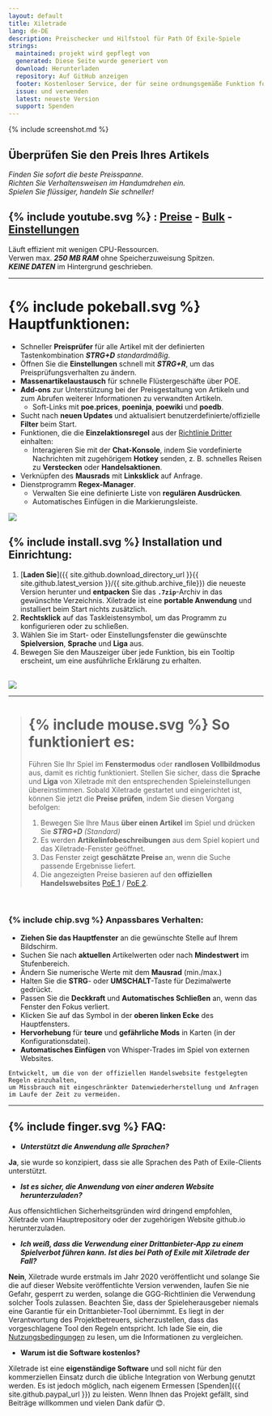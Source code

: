 ```yaml
---
layout: default
title: Xiletrade
lang: de-DE
description: Preischecker und Hilfstool für Path Of Exile-Spiele
strings:
  maintained: projekt wird gepflegt von
  generated: Diese Seite wurde generiert von
  download: Herunterladen
  repository: Auf GitHub anzeigen
  footer: Kostenloser Service, der für seine ordnungsgemäße Funktion fortlaufende Wartung erfordert.
  issue: und verwenden
  latest: neueste Version
  support: Spenden
---
```

{% include screenshot.md %}
## Überprüfen Sie den Preis Ihres Artikels

*Finden Sie sofort die beste Preisspanne.*  
*Richten Sie Verhaltensweisen im Handumdrehen ein.*  
*Spielen Sie flüssiger, handeln Sie schneller!*  

## {% include youtube.svg %} : [Preise](https://youtu.be/4mP3uOsr8oc) - [Bulk](https://youtu.be/6yuLZXTho-A) - [Einstellungen](https://youtu.be/libdIjrNM-8)<br>

Läuft effizient mit wenigen CPU-Ressourcen.  
Verwen max. ***250 MB RAM*** ohne Speicherzuweisung Spitzen.  
***KEINE DATEN*** im Hintergrund geschrieben.  

* * *

# {% include pokeball.svg %} Hauptfunktionen:

- Schneller **Preisprüfer** für alle Artikel mit der definierten Tastenkombination ***STRG+D*** *standardmäßig*.
- Öffnen Sie die **Einstellungen** schnell mit ***STRG+R***, um das Preisprüfungsverhalten zu ändern.
- **Massenartikelaustausch** für schnelle Flüstergeschäfte über POE.
- **Add-ons** zur Unterstützung bei der Preisgestaltung von Artikeln und zum Abrufen weiterer Informationen zu verwandten Artikeln.
	- Soft-Links mit **poe.prices**, **poeninja**, **poewiki** und **poedb**.
- Sucht nach **neuen Updates** und aktualisiert benutzerdefinierte/offizielle **Filter** beim Start.
- Funktionen, die die **Einzelaktionsregel** aus der [Richtlinie Dritter](https://www.pathofexile.com/developer/docs#policy) einhalten:
	- Interagieren Sie mit der **Chat-Konsole**, indem Sie vordefinierte Nachrichten mit zugehörigem **Hotkey** senden, z. B. schnelles Reisen zu **Verstecken** oder **Handelsaktionen**.
- Verknüpfen des **Mausrads** mit **Linksklick** auf Anfrage.
- Dienstprogramm **Regex-Manager**.
	- Verwalten Sie eine definierte Liste von **regulären Ausdrücken**.
	- Automatisches Einfügen in die Markierungsleiste.  

<img align="center" src="https://github.com/user-attachments/assets/1a3229fe-9f61-4c18-b4de-98e2ee026ace">
<br>

## {% include install.svg %} Installation und Einrichtung:

1. [**Laden Sie**]({{ site.github.download_directory_url }}{{ site.github.latest_version }}/{{ site.github.archive_file}}) die neueste Version herunter und **entpacken** Sie das **`.7zip`**-Archiv in das gewünschte Verzeichnis.
Xiletrade ist eine **portable Anwendung** und installiert beim Start nichts zusätzlich.
2. **Rechtsklick** auf das Taskleistensymbol, um das Programm zu konfigurieren oder zu schließen.
3. Wählen Sie im Start- oder Einstellungsfenster die gewünschte **Spielversion**, **Sprache** und **Liga** aus.
4. Bewegen Sie den Mauszeiger über jede Funktion, bis ein Tooltip erscheint, um eine ausführliche Erklärung zu erhalten.  
<br>
<img src="https://github.com/user-attachments/assets/2aa8b83a-9144-4b56-8d79-1808aac0d486">
<br>

* * *
> # {% include mouse.svg %} So funktioniert es:
>
> Führen Sie Ihr Spiel im **Fenstermodus** oder **randlosen Vollbildmodus** aus, damit es richtig funktioniert.
> Stellen Sie sicher, dass die **Sprache** und **Liga** von Xiletrade mit den entsprechenden Spieleinstellungen übereinstimmen.
> Sobald Xiletrade gestartet und eingerichtet ist, können Sie jetzt die **Preise prüfen**, indem Sie diesen Vorgang befolgen:
> 1. Bewegen Sie Ihre Maus **über einen Artikel** im Spiel und drücken Sie ***STRG+D*** *(Standard)*
> 2. Es werden **Artikelinfobeschreibungen** aus dem Spiel kopiert und das Xiletrade-Fenster geöffnet.
> 3. Das Fenster zeigt **geschätzte Preise** an, wenn die Suche passende Ergebnisse liefert.
> 4. Die angezeigten Preise basieren auf den **offiziellen Handelswebsites** [PoE 1](https://www.pathofexile.com/trade/search/) / [PoE 2](https://www.pathofexile.com/trade2/search/poe2/).
<br>

### {% include chip.svg %} Anpassbares Verhalten:

* **Ziehen Sie das Hauptfenster** an die gewünschte Stelle auf Ihrem Bildschirm.
* Suchen Sie nach **aktuellen** Artikelwerten oder nach **Mindestwert** im Stufenbereich.
* Ändern Sie numerische Werte mit dem **Mausrad** (min./max.)
* Halten Sie die **STRG**- oder **UMSCHALT**-Taste für Dezimalwerte gedrückt.
* Passen Sie die **Deckkraft** und **Automatisches Schließen** an, wenn das Fenster den Fokus verliert.
* Klicken Sie auf das Symbol in der **oberen linken Ecke** des Hauptfensters.
* **Hervorhebung** für **teure** und **gefährliche Mods** in Karten (in der Konfigurationsdatei).
* **Automatisches Einfügen** von Whisper-Trades im Spiel von externen Websites.

```
Entwickelt, um die von der offiziellen Handelswebsite festgelegten Regeln einzuhalten,
um Missbrauch mit eingeschränkter Datenwiederherstellung und Anfragen im Laufe der Zeit zu vermeiden.
```
* * *

## {% include finger.svg %} FAQ:

- ***Unterstützt die Anwendung alle Sprachen?***

**Ja**, sie wurde so konzipiert, dass sie alle Sprachen des Path of Exile-Clients unterstützt.

- ***Ist es sicher, die Anwendung von einer anderen Website herunterzuladen?***

Aus offensichtlichen Sicherheitsgründen wird dringend empfohlen, Xiletrade vom Hauptrepository oder der zugehörigen Website github.io herunterzuladen.

- ***Ich weiß, dass die Verwendung einer Drittanbieter-App zu einem Spielverbot führen kann.***
***Ist dies bei Path of Exile mit Xiletrade der Fall?***

**Nein**, Xiletrade wurde erstmals im Jahr 2020 veröffentlicht und solange Sie die auf dieser Website veröffentlichte Version verwenden, laufen Sie nie Gefahr, gesperrt zu werden, solange die GGG-Richtlinien die Verwendung solcher Tools zulassen.
Beachten Sie, dass der Spieleherausgeber niemals eine Garantie für ein Drittanbieter-Tool übernimmt.
Es liegt in der Verantwortung des Projektbetreuers, sicherzustellen, dass das vorgeschlagene Tool den Regeln entspricht.
Ich lade Sie ein, die [Nutzungsbedingungen](https://www.pathofexile.com/developer/docs#policy) zu lesen, um die Informationen zu vergleichen.

- **Warum ist die Software kostenlos?**

Xiletrade ist eine **eigenständige Software** und soll nicht für den kommerziellen Einsatz durch die übliche Integration von Werbung genutzt werden. Es ist jedoch möglich, nach eigenem Ermessen [Spenden]({{ site.github.paypal_url }}) zu leisten. Wenn Ihnen das Projekt gefällt, sind Beiträge willkommen und vielen Dank dafür 😊.
